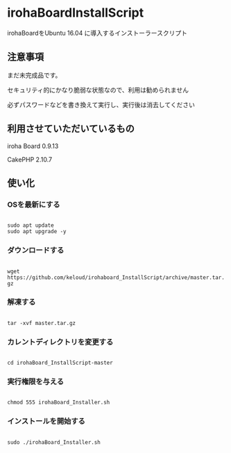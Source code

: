 # irohaBoardInstallScript
irohaBoardをUbuntu 16.04 に導入するインストーラースクリプト

## 注意事項
まだ未完成品です。

セキュリティ的にかなり脆弱な状態なので、利用は勧められません

必ずパスワードなどを書き換えて実行し、実行後は消去してください

## 利用させていただいているもの
iroha Board 0.9.13

CakePHP 2.10.7

## 使い化
### OSを最新にする
<code>
sudo apt update
sudo apt upgrade -y
</code>

### ダウンロードする
<code>
wget https://github.com/keloud/irohaboard_InstallScript/archive/master.tar.gz
</code>

### 解凍する
<code>
tar -xvf master.tar.gz
</code>

### カレントディレクトリを変更する
<code>
cd irohaBoard_InstallScript-master
</code>

### 実行権限を与える
<code>
chmod 555 irohaBoard_Installer.sh
</code>

### インストールを開始する
<code>
sudo ./irohaBoard_Installer.sh
</code>
